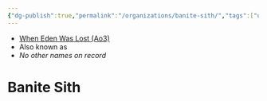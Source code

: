 ```yaml
---
{"dg-publish":true,"permalink":"/organizations/banite-sith/","tags":["unfinished","faction"]}
---
```


- [When Eden Was Lost (Ao3)](https://archiveofourown.org/works/19334440/chapters/45992584)
- Also known as
- *No other names on record*
# Banite Sith 


